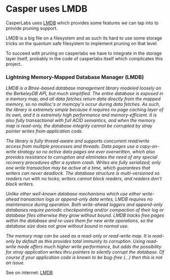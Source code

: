 
# Casper uses LMDB

CasperLabs uses [LMDB](https://medium.com/casperlabs/casperlabs-releases-node-0-3-c3a1adb2d645) which provides some features we can tap into to provide pruning support.

LMDB is a big file on a filesystem and as such its hard to use some storage tricks on the quantum safe filesystem to implement pruning on that level.

To succeed with pruning on casperlabs we have to integrate in the storage layer itself, probably in the code of casperlabs itself which complicates this project.

### Lightning Memory-Mapped Database Manager (LMDB)

*LMDB is a Btree-based database management library modeled loosely on the BerkeleyDB API, but much simplified. The entire database is exposed in a memory map, and all data fetches return data directly from the mapped memory, so no malloc's or memcpy's occur during data fetches. As such, the library is extremely simple because it requires no page caching layer of its own, and it is extremely high performance and memory-efficient. It is also fully transactional with full ACID semantics, and when the memory map is read-only, the database integrity cannot be corrupted by stray pointer writes from application code.*

*The library is fully thread-aware and supports concurrent read/write access from multiple processes and threads. Data pages use a copy-on- write strategy so no active data pages are ever overwritten, which also provides resistance to corruption and eliminates the need of any special recovery procedures after a system crash. Writes are fully serialized; only one write transaction may be active at a time, which guarantees that writers can never deadlock. The database structure is multi-versioned so readers run with no locks; writers cannot block readers, and readers don't block writers.*

*Unlike other well-known database mechanisms which use either write-ahead transaction logs or append-only data writes, LMDB requires no maintenance during operation. Both write-ahead loggers and append-only databases require periodic checkpointing and/or compaction of their log or database files otherwise they grow without bound. LMDB tracks free pages within the database and re-uses them for new write operations, so the database size does not grow without bound in normal use.*

*The memory map can be used as a read-only or read-write map. It is read-only by default as this provides total immunity to corruption. Using read-write mode offers much higher write performance, but adds the possibility for stray application writes thru pointers to silently corrupt the database. Of course if your application code is known to be bug-free (...) then this is not an issue.*

See on internet: [LMDB](http://www.lmdb.tech/doc/index.html)

